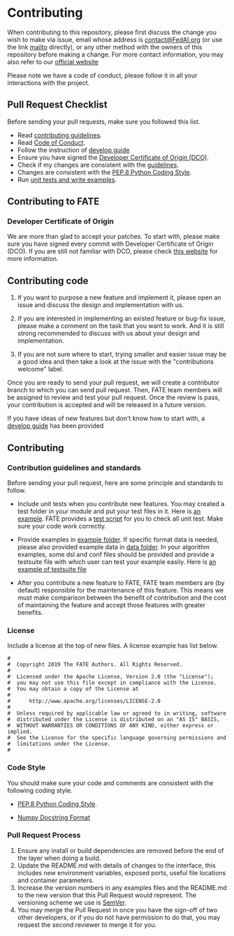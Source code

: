 # Contributing

When contributing to this repository, please first discuss the change you wish to make via issue,
email whose address is contact@FedAI.org (or use the link [mailto](mailto:contact@FedAI.org) directly), or any other method with the owners of this repository before making a change. For more contact information, you may also refer to our [official website](https://www.fedai.org/)

Please note we have a code of conduct, please follow it in all your interactions with the project.

## Pull Request Checklist

Before sending your pull requests, make sure you followed this list.

- Read [contributing guidelines](CONTRIBUTING.md).
- Read [Code of Conduct](CODE_OF_CONDUCT.md).
- Follow the instruction of [develop guide](./doc/develop_guide.rst)
- Ensure you have signed the [Developer Certificate of Origin (DCO)](https://developercertificate.org/).
- Check if my changes are consistent with the [guidelines](https://github.com/FederatedAI/FATE/blob/master/CONTRIBUTING.md#contributing-to-fate).
- Changes are consistent with the [PEP.8 Python Coding Style](https://www.python.org/dev/peps/pep-0008/).
- Run [unit tests and write examples](https://github.com/FederatedAI/FATE/blob/master/CONTRIBUTING.md#contribution-guidelines-and-standards).


## Contributing to FATE

### Developer Certificate of Origin

We are more than glad to accept your patches. To start with, please make sure you have signed every commit with Developer Certificate of Origin (DCO). If you are still not familiar with DCO, please check [this website](https://www.dita-ot.org/dco) for more information.

## Contributing code

1. If you want to purpose a new feature and implement it, please open an issue and discuss the design and implementation with us.

2. If you are interested in implementing an existed feature or bug-fix issue, please make a comment on the task that you want to work. And it is still strong recommended to discuss with us about your design and implementation.

3. If you are not sure where to start, trying smaller and easier issue may be a good idea and then take a look at the issue with the "contributions welcome" label.

Once you are ready to send your pull request, we will create a contributor branch to which you can send pull request. Then, FATE team members will be assigned to review and test your pull request. Once the review is pass, your contribution is accepted and will be released in a future version.

If you have ideas of new features but don't know how to start with, a [develop guide](./doc/develop_guide.rst)  has been provided

## Contributing

### Contribution guidelines and standards

Before sending your pull request, here are some principle and standards to follow.

* Include unit tests when you contribute new features. You may created a test folder in your module and put your test files in it. Here is [an example](./federatedml/model_selection/test/).  FATE provides a [test script](./federatedml/test/run_test.sh) for you to check all unit test. Make sure your code work correctly.

* Provide examples in [example folder](./examples). If specific format data is needed, please also provided example data in [data folder](./example/data). In your algorithm examples, some dsl and conf files should be provided and provide a testsuite file with which user can test your example easily. Here is [an example of testsuite file](./examples/dsl/v2/hetero_logistic_regression/hetero_lr_testsuite.json)

* After you contribute a new feature to FATE, FATE team members are (by default) responsible for the maintenance of this feature. This means we must make comparison between the benefit of contribution and the cost of maintaining the feature and accept those features with greater benefits.

### License
Include a license at the top of new files. A license example has list below.

```
#
#  Copyright 2019 The FATE Authors. All Rights Reserved.
#
#  Licensed under the Apache License, Version 2.0 (the "License");
#  you may not use this file except in compliance with the License.
#  You may obtain a copy of the License at
#
#      http://www.apache.org/licenses/LICENSE-2.0
#
#  Unless required by applicable law or agreed to in writing, software
#  distributed under the License is distributed on an "AS IS" BASIS,
#  WITHOUT WARRANTIES OR CONDITIONS OF ANY KIND, either express or implied.
#  See the License for the specific language governing permissions and
#  limitations under the License.
#
```

### Code Style

You should make sure your code and comments are consistent with the following coding style.

* [PEP.8 Python Coding Style](https://www.python.org/dev/peps/pep-0008/).

* [Numpy Docstring Format](https://numpydoc.readthedocs.io/en/latest/format.html#docstring-standard)

### Pull Request Process

1. Ensure any install or build dependencies are removed before the end of the layer when doing a build.
2. Update the README.md with details of changes to the interface, this includes new environment variables, exposed ports, useful file locations and container parameters.
3. Increase the version numbers in any examples files and the README.md to the new version that this Pull Request would represent. The versioning scheme we use is [SemVer](http://semver.org/).
4. You may merge the Pull Request in once you have the sign-off of two other developers, or if you do not have permission to do that, you may request the second reviewer to merge it for you.
